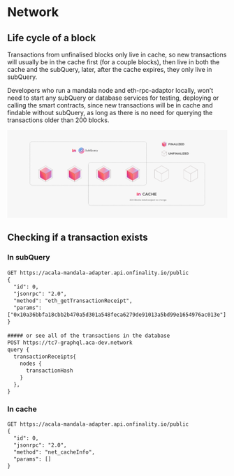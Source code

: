 # Network

## Life cycle of a block

Transactions from unfinalised blocks only live in cache, so new transactions will usually be in the cache first (for a couple blocks), then live in both the cache and the subQuery, later, after the cache expires, they only live in subQuery.

Developers who run a mandala node and eth-rpc-adaptor locally, won’t need to start any subQuery or database services for testing, deploying or calling the smart contracts, since new transactions will be in cache and findable without subQuery, as long as there is no need for querying the transactions older than 200 blocks.

![Cache vs. SubQuery representation](../.gitbook/assets/wiki.png)

## Checking if a transaction exists

### In subQuery

```shell
GET https://acala-mandala-adapter.api.onfinality.io/public
{
  "id": 0,
  "jsonrpc": "2.0",
  "method": "eth_getTransactionReceipt",
  "params": ["0x10a36bbfa18cbb2b470a5d301a548feca6279de91013a5bd99e1654976ac013e"]
}

##### or see all of the transactions in the database
POST https://tc7-graphql.aca-dev.network
query {
  transactionReceipts{
    nodes {
      transactionHash
    }
  },
}
```

### In cache

```shell
GET https://acala-mandala-adapter.api.onfinality.io/public
{
  "id": 0,
  "jsonrpc": "2.0",
  "method": "net_cacheInfo",
  "params": []
}
```
